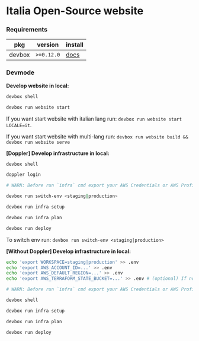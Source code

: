 # Italia Open-Source website

### Requirements

|pkg|version|install|
|---|---|---|
|devbox|`>=0.12.0`|[docs](https://www.jetify.com/devbox/docs/installing_devbox/#install-devbox)|

### Devmode

**Develop website in local:**

```bash
devbox shell

devbox run website start
```

If you want start website with italian lang run: `devbox run website start LOCALE=it`.

If you want start website with multi-lang run: `devbox run website build && devbox run website serve`

**[Doppler] Develop infrastructure in local:**

```bash
devbox shell

doppler login

# WARN: Before run `infra` cmd export your AWS Credentials or AWS Profile into .env

devbox run switch-env <staging|production>

devbox run infra setup

devbox run infra plan

devbox run deploy
```

To switch env run: `devbox run switch-env <staging|production>`

**[Without Doppler] Develop infrastructure in local:**

```bash
echo 'export WORKSPACE=staging|production' >> .env
echo 'export AWS_ACCOUNT_ID=...' >> .env
echo 'export AWS_DEFAULT_REGION=...' >> .env
echo 'export AWS_TERRAFORM_STATE_BUCKET=...' >> .env # (optional) If not set by default use local backend

# WARN: Before run `infra` cmd export your AWS Credentials or AWS Profile into .env

devbox shell

devbox run infra setup

devbox run infra plan

devbox run deploy
```
